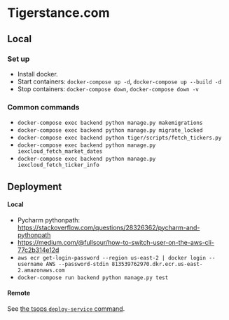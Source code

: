 # Tigerstance.com

## Local

### Set up

* Install docker.
* Start containers: `docker-compose up -d`, `docker-compose up --build -d`
* Stop containers: `docker-compose down`,  `docker-compose down -v`

### Common commands

* `docker-compose exec backend python manage.py makemigrations`
* `docker-compose exec backend python manage.py migrate_locked`
* `docker-compose exec backend python tiger/scripts/fetch_tickers.py`
* `docker-compose exec backend python manage.py iexcloud_fetch_market_dates`
* `docker-compose exec backend python manage.py iexcloud_fetch_ticker_info`

## Deployment

#### Local

* Pycharm pythonpath: https://stackoverflow.com/questions/28326362/pycharm-and-pythonpath
* https://medium.com/@fullsour/how-to-switch-user-on-the-aws-cli-77c2b314e12d
* `aws ecr get-login-password --region us-east-2 | docker login --username AWS --password-stdin 813539762970.dkr.ecr.us-east-2.amazonaws.com`
* `docker-compose run backend python manage.py test`

#### Remote

See [the tsops `deploy-service` command](https://github.com/botigerstance/devops/tree/main/tsops-cli#the-deploy-service-subcommand).
